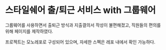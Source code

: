# 스타일쉐어 출/퇴근 서비스 with 그룹웨어

그룹웨어를 사용하면서 출퇴근 방식과 지출결의서 작성이 불편해졌고, 직원들의 편의를 위해 페이지를 제작하였다.

프로젝트는 모노레포로 구성되어 있으며, 자세한 스펙은 레포 내에서 확인 가능하다.
